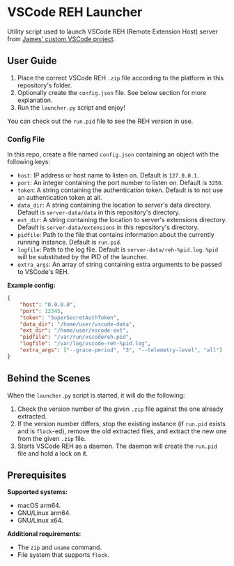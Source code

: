 # VSCode REH Launcher

Utility script used to launch VSCode REH (Remote Extension Host) server from [James' custom VSCode project](https://github.com/jamestut-vscode/vscode-patches).

## User Guide

1. Place the correct VSCode REH `.zip` file according to the platform in this repository's folder.
2. Optionally create the `config.json` file. See below section for more explanation.
3. Run the `launcher.py` script and enjoy!

You can check out the `run.pid` file to see the REH version in use.

### Config File

In this repo, create a file named `config.json` containing an object with the following keys:

- `host`: IP address or host name to listen on. Default is `127.0.0.1`.
- `port`: An integer containing the port number to listen on. Default is `3250`.
- `token`: A string containing the authentication token. Default is to not use an authentication token at all.
- `data_dir`: A string containing the location to server's data directory. Default is `server-data/data` in this repository's directory.
- `ext_dir`: A string containing the location to server's extensions directory. Default is `server-data/extensions` in this repository's directory.
- `pidfile`: Path to the file that contains information about the currently running instance. Default is `run.pid`.
- `logfile`: Path to the log file. Default is `server-data/reh-%pid.log`. `%pid` will be substituted by the PID of the launcher.
- `extra_args`: An array of string containing extra arguments to be passed to VSCode's REH.

**Example config:**

```json
{
    "host": "0.0.0.0",
    "port": 12345,
    "token": "SuperSecretAuthToken",
    "data_dir": "/home/user/vscode-data",
    "ext_dir": "/home/user/vscode-ext",
    "pidfile": "/var/run/vscodereh.pid",
    "logfile": "/var/log/vscode-reh-%pid.log",
    "extra_args": ["--grace-period", "3", "--telemetry-level", "all"]
}
```
## Behind the Scenes

When the `launcher.py` script is started, it will do the following:

1. Check the version number of the given `.zip` file against the one already extracted.
2. If the version number differs, stop the existing instance (if `run.pid` exists and is `flock`-ed), remove the old extracted files, and extract the new one from the given `.zip` file.
3. Starts VSCode REH as a daemon. The daemon will create the `run.pid` file and hold a lock on it.

## Prerequisites

**Supported systems:**

  - macOS arm64.
  - GNU/Linux arm64.
  - GNU/Linux x64.

**Additional requirements:**

- The `zip` and `uname` command.
- File system that supports `flock`.
